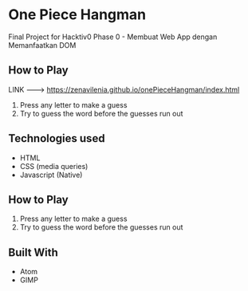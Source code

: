 # One Piece Hangman
Final Project for Hacktiv0 Phase 0 - Membuat Web App dengan Memanfaatkan DOM

## How to Play
LINK ---> https://zenavilenia.github.io/onePieceHangman/index.html
1. Press any letter to make a guess
2. Try to guess the word before the guesses run out

## Technologies used
- HTML
- CSS (media queries)
- Javascript (Native)

## How to Play
1. Press any letter to make a guess
2. Try to guess the word before the guesses run out

## Built With
* Atom
* GIMP

